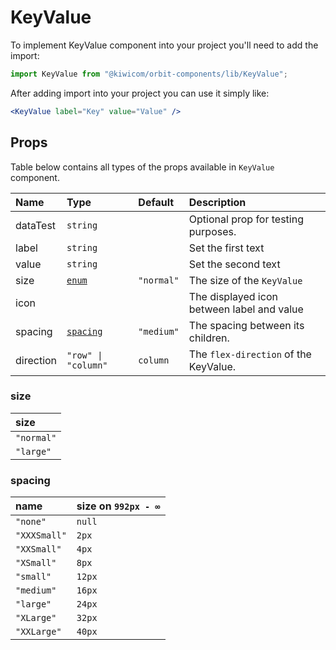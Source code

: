 # KeyValue

To implement KeyValue component into your project you'll need to add the import:

```jsx
import KeyValue from "@kiwicom/orbit-components/lib/KeyValue";
```

After adding import into your project you can use it simply like:

```jsx
<KeyValue label="Key" value="Value" />
```

## Props

Table below contains all types of the props available in `KeyValue` component.

| Name      | Type                  | Default    | Description                                |
| :-------- | :-------------------- | :--------- | :----------------------------------------- |
| dataTest  | `string`              |            | Optional prop for testing purposes.        |
| label     | `string`              |            | Set the first text                         |
| value     | `string`              |            | Set the second text                        |
| size      | [`enum`](#enum)       | `"normal"` | The size of the `KeyValue`                 |
| icon      |                       |            | The displayed icon between label and value |
| spacing   | [`spacing`](#spacing) | `"medium"` | The spacing between its children.          |
| direction | `"row" \| "column"`   | `column`   | The `flex-direction` of the KeyValue.      |

### size

| size       |
| :--------- |
| `"normal"` |
| `"large"`  |

### spacing

| name         | size on `992px - ∞` |
| :----------- | :------------------ |
| `"none"`     | `null`              |
| `"XXXSmall"` | `2px`               |
| `"XXSmall"`  | `4px`               |
| `"XSmall"`   | `8px`               |
| `"small"`    | `12px`              |
| `"medium"`   | `16px`              |
| `"large"`    | `24px`              |
| `"XLarge"`   | `32px`              |
| `"XXLarge"`  | `40px`              |

